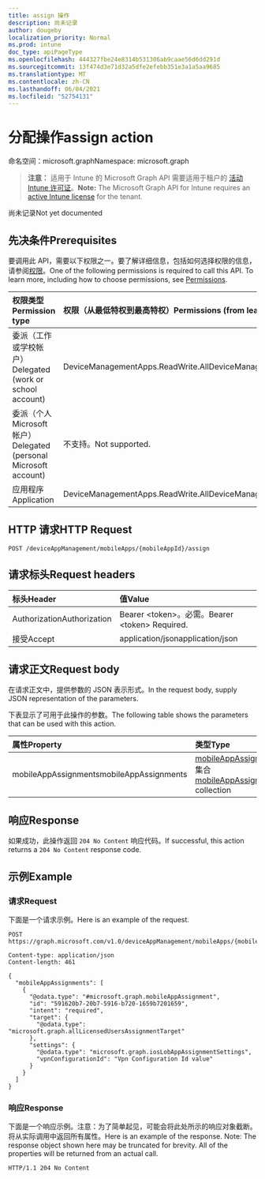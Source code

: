 ```yaml
---
title: assign 操作
description: 尚未记录
author: dougeby
localization_priority: Normal
ms.prod: intune
doc_type: apiPageType
ms.openlocfilehash: 444327fbe24e8314b531306ab9caae56d6dd291d
ms.sourcegitcommit: 13f474d3e71d32a5dfe2efebb351e3a1a5aa9685
ms.translationtype: MT
ms.contentlocale: zh-CN
ms.lasthandoff: 06/04/2021
ms.locfileid: "52754131"
---
```

# <a name="assign-action"></a><span data-ttu-id="cb20d-103">分配操作</span><span class="sxs-lookup"><span data-stu-id="cb20d-103">assign action</span></span>

<span data-ttu-id="cb20d-104">命名空间：microsoft.graph</span><span class="sxs-lookup"><span data-stu-id="cb20d-104">Namespace: microsoft.graph</span></span>

> <span data-ttu-id="cb20d-105">**注意：** 适用于 Intune 的 Microsoft Graph API 需要适用于租户的 [活动 Intune 许可证](https://go.microsoft.com/fwlink/?linkid=839381)。</span><span class="sxs-lookup"><span data-stu-id="cb20d-105">**Note:** The Microsoft Graph API for Intune requires an [active Intune license](https://go.microsoft.com/fwlink/?linkid=839381) for the tenant.</span></span>

<span data-ttu-id="cb20d-106">尚未记录</span><span class="sxs-lookup"><span data-stu-id="cb20d-106">Not yet documented</span></span>

## <a name="prerequisites"></a><span data-ttu-id="cb20d-107">先决条件</span><span class="sxs-lookup"><span data-stu-id="cb20d-107">Prerequisites</span></span>
<span data-ttu-id="cb20d-p101">要调用此 API，需要以下权限之一。要了解详细信息，包括如何选择权限的信息，请参阅[权限](/graph/permissions-reference)。</span><span class="sxs-lookup"><span data-stu-id="cb20d-p101">One of the following permissions is required to call this API. To learn more, including how to choose permissions, see [Permissions](/graph/permissions-reference).</span></span>

|<span data-ttu-id="cb20d-110">权限类型</span><span class="sxs-lookup"><span data-stu-id="cb20d-110">Permission type</span></span>|<span data-ttu-id="cb20d-111">权限（从最低特权到最高特权）</span><span class="sxs-lookup"><span data-stu-id="cb20d-111">Permissions (from least to most privileged)</span></span>|
|:---|:---|
|<span data-ttu-id="cb20d-112">委派（工作或学校帐户）</span><span class="sxs-lookup"><span data-stu-id="cb20d-112">Delegated (work or school account)</span></span>|<span data-ttu-id="cb20d-113">DeviceManagementApps.ReadWrite.All</span><span class="sxs-lookup"><span data-stu-id="cb20d-113">DeviceManagementApps.ReadWrite.All</span></span>|
|<span data-ttu-id="cb20d-114">委派（个人 Microsoft 帐户）</span><span class="sxs-lookup"><span data-stu-id="cb20d-114">Delegated (personal Microsoft account)</span></span>|<span data-ttu-id="cb20d-115">不支持。</span><span class="sxs-lookup"><span data-stu-id="cb20d-115">Not supported.</span></span>|
|<span data-ttu-id="cb20d-116">应用程序</span><span class="sxs-lookup"><span data-stu-id="cb20d-116">Application</span></span>|<span data-ttu-id="cb20d-117">DeviceManagementApps.ReadWrite.All</span><span class="sxs-lookup"><span data-stu-id="cb20d-117">DeviceManagementApps.ReadWrite.All</span></span>|

## <a name="http-request"></a><span data-ttu-id="cb20d-118">HTTP 请求</span><span class="sxs-lookup"><span data-stu-id="cb20d-118">HTTP Request</span></span>
<!-- {
  "blockType": "ignored"
}
-->
``` http
POST /deviceAppManagement/mobileApps/{mobileAppId}/assign
```

## <a name="request-headers"></a><span data-ttu-id="cb20d-119">请求标头</span><span class="sxs-lookup"><span data-stu-id="cb20d-119">Request headers</span></span>
|<span data-ttu-id="cb20d-120">标头</span><span class="sxs-lookup"><span data-stu-id="cb20d-120">Header</span></span>|<span data-ttu-id="cb20d-121">值</span><span class="sxs-lookup"><span data-stu-id="cb20d-121">Value</span></span>|
|:---|:---|
|<span data-ttu-id="cb20d-122">Authorization</span><span class="sxs-lookup"><span data-stu-id="cb20d-122">Authorization</span></span>|<span data-ttu-id="cb20d-123">Bearer &lt;token&gt;。必需。</span><span class="sxs-lookup"><span data-stu-id="cb20d-123">Bearer &lt;token&gt; Required.</span></span>|
|<span data-ttu-id="cb20d-124">接受</span><span class="sxs-lookup"><span data-stu-id="cb20d-124">Accept</span></span>|<span data-ttu-id="cb20d-125">application/json</span><span class="sxs-lookup"><span data-stu-id="cb20d-125">application/json</span></span>|

## <a name="request-body"></a><span data-ttu-id="cb20d-126">请求正文</span><span class="sxs-lookup"><span data-stu-id="cb20d-126">Request body</span></span>
<span data-ttu-id="cb20d-127">在请求正文中，提供参数的 JSON 表示形式。</span><span class="sxs-lookup"><span data-stu-id="cb20d-127">In the request body, supply JSON representation of the parameters.</span></span>

<span data-ttu-id="cb20d-128">下表显示了可用于此操作的参数。</span><span class="sxs-lookup"><span data-stu-id="cb20d-128">The following table shows the parameters that can be used with this action.</span></span>

|<span data-ttu-id="cb20d-129">属性</span><span class="sxs-lookup"><span data-stu-id="cb20d-129">Property</span></span>|<span data-ttu-id="cb20d-130">类型</span><span class="sxs-lookup"><span data-stu-id="cb20d-130">Type</span></span>|<span data-ttu-id="cb20d-131">Description</span><span class="sxs-lookup"><span data-stu-id="cb20d-131">Description</span></span>|
|:---|:---|:---|
|<span data-ttu-id="cb20d-132">mobileAppAssignments</span><span class="sxs-lookup"><span data-stu-id="cb20d-132">mobileAppAssignments</span></span>|<span data-ttu-id="cb20d-133">[mobileAppAssignment](../resources/intune-apps-mobileappassignment.md) 集合</span><span class="sxs-lookup"><span data-stu-id="cb20d-133">[mobileAppAssignment](../resources/intune-apps-mobileappassignment.md) collection</span></span>|<span data-ttu-id="cb20d-134">尚未记录</span><span class="sxs-lookup"><span data-stu-id="cb20d-134">Not yet documented</span></span>|



## <a name="response"></a><span data-ttu-id="cb20d-135">响应</span><span class="sxs-lookup"><span data-stu-id="cb20d-135">Response</span></span>
<span data-ttu-id="cb20d-136">如果成功，此操作返回 `204 No Content` 响应代码。</span><span class="sxs-lookup"><span data-stu-id="cb20d-136">If successful, this action returns a `204 No Content` response code.</span></span>

## <a name="example"></a><span data-ttu-id="cb20d-137">示例</span><span class="sxs-lookup"><span data-stu-id="cb20d-137">Example</span></span>

### <a name="request"></a><span data-ttu-id="cb20d-138">请求</span><span class="sxs-lookup"><span data-stu-id="cb20d-138">Request</span></span>
<span data-ttu-id="cb20d-139">下面是一个请求示例。</span><span class="sxs-lookup"><span data-stu-id="cb20d-139">Here is an example of the request.</span></span>
``` http
POST https://graph.microsoft.com/v1.0/deviceAppManagement/mobileApps/{mobileAppId}/assign

Content-type: application/json
Content-length: 461

{
  "mobileAppAssignments": [
    {
      "@odata.type": "#microsoft.graph.mobileAppAssignment",
      "id": "591620b7-20b7-5916-b720-1659b7201659",
      "intent": "required",
      "target": {
        "@odata.type": "microsoft.graph.allLicensedUsersAssignmentTarget"
      },
      "settings": {
        "@odata.type": "microsoft.graph.iosLobAppAssignmentSettings",
        "vpnConfigurationId": "Vpn Configuration Id value"
      }
    }
  ]
}
```

### <a name="response"></a><span data-ttu-id="cb20d-140">响应</span><span class="sxs-lookup"><span data-stu-id="cb20d-140">Response</span></span>
<span data-ttu-id="cb20d-p102">下面是一个响应示例。注意：为了简单起见，可能会将此处所示的响应对象截断。将从实际调用中返回所有属性。</span><span class="sxs-lookup"><span data-stu-id="cb20d-p102">Here is an example of the response. Note: The response object shown here may be truncated for brevity. All of the properties will be returned from an actual call.</span></span>
``` http
HTTP/1.1 204 No Content
```




